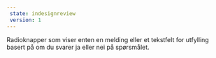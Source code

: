 ```yaml
---
 state: indesignreview
 version: 1
---
```

Radioknapper som viser enten en melding eller et tekstfelt for utfylling basert på om du svarer ja eller nei på spørsmålet.
